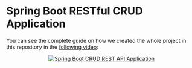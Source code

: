# Spring Boot RESTful CRUD Application

You can see the complete guide on how we created the whole project in this repository in the [following video](https://youtu.be/DC6FrC4olhE):

<div align="center">
  <a href="https://youtu.be/GM4FaPsRiyw"><img src="https://img.youtube.com/vi/GM4FaPsRiyw/0.jpg" alt="Spring Boot CRUD REST API Application"></a>
</div>
